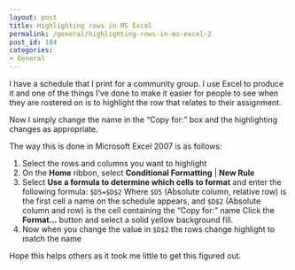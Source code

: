```yaml
---
layout: post
title: Highlighting rows in MS Excel
permalink: /general/highlighting-rows-in-ms-excel-2
post_id: 184
categories:
- General
---
```


I have a schedule that I print for a community group. I use Excel to produce it and one of the things I’ve done to make it easier for people to see when they are rostered on is to highlight the row that relates to their assignment.

Now I simply change the name in the “Copy for:” box and the highlighting changes as appropriate.

The way this is done in Microsoft Excel 2007 is as follows:
1. Select the rows and columns you want to highlight
2. On the **Home** ribbon, select **Conditional Formatting** | **New Rule**
3. Select **Use a formula to determine which cells to format** and enter the following formula: `$D5=$D$2` Where `$D5` (Absolute column, relative row) is the first cell a name on the schedule appears, and `$D$2` (Absolute column and row) is the cell containing the “Copy for:” name Click the
**Format…** button and select a solid yellow background fill.
4. Now when you change the value in `$D$2` the rows change highlight to match the name

Hope this helps others as it took me little to get this figured out.

